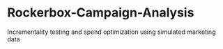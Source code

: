 # Rockerbox-Campaign-Analysis
Incrementality testing and spend optimization using simulated marketing data
